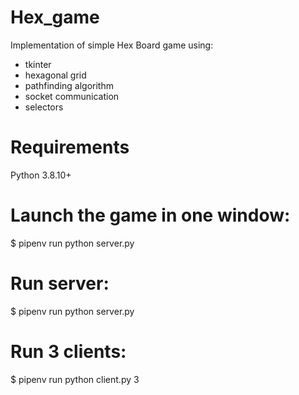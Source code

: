 # Hex_game
Implementation of simple Hex Board game using:
 - tkinter  
 - hexagonal grid 
 - pathfinding algorithm  
 - socket communication  
 - selectors  
# Requirements
Python 3.8.10+  
# Launch the game in one window:
$ pipenv run python server.py
# Run server:
$ pipenv run python server.py
# Run 3 clients:
$ pipenv run python client.py 3  
